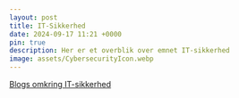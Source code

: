 ```yaml
---
layout: post
title: IT-Sikkerhed
date: 2024-09-17 11:21 +0000
pin: true
description: Her er et overblik over emnet IT-sikkerhed
image: assets/CybersecurityIcon.webp
---
```


[Blogs omkring IT-sikkerhed](../../categories/it-sikkerhed-blog)
